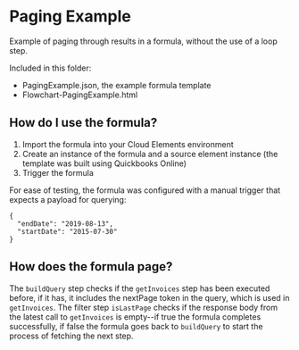 # Paging Example
Example of paging through results in a formula, without the use of a loop step.

Included in this folder:
- PagingExample.json, the example formula template
- Flowchart-PagingExample.html

## How do I use the formula?
1. Import the formula into your Cloud Elements environment
2. Create an instance of the formula and a source element instance (the template was built using Quickbooks Online)
3. Trigger the formula

For ease of testing, the formula was configured with a manual trigger that expects a payload for querying:
```
{
  "endDate": "2019-08-13",
  "startDate": "2015-07-30"
}
```

## How does the formula page?
The `buildQuery` step checks if the `getInvoices` step has been executed before, if it has, it includes the nextPage token in the query, which is used in `getInvoices`.  The filter step `isLastPage` checks if the response body from the latest call to `getInvoices` is empty--if true the formula completes successfully, if false the formula goes back to `buildQuery` to start the process of fetching the next step.


